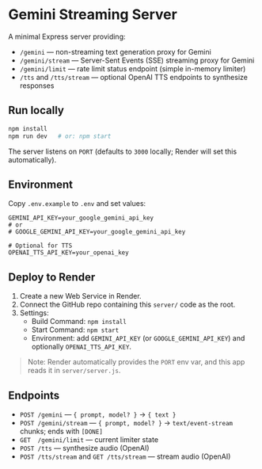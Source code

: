 # Gemini Streaming Server

A minimal Express server providing:

- `/gemini` — non-streaming text generation proxy for Gemini
- `/gemini/stream` — Server-Sent Events (SSE) streaming proxy for Gemini
- `/gemini/limit` — rate limit status endpoint (simple in-memory limiter)
- `/tts` and `/tts/stream` — optional OpenAI TTS endpoints to synthesize responses

## Run locally

```bash
npm install
npm run dev   # or: npm start
```

The server listens on `PORT` (defaults to `3000` locally; Render will set this automatically).

## Environment

Copy `.env.example` to `.env` and set values:

```
GEMINI_API_KEY=your_google_gemini_api_key
# or
# GOOGLE_GEMINI_API_KEY=your_google_gemini_api_key

# Optional for TTS
OPENAI_TTS_API_KEY=your_openai_key
```

## Deploy to Render

1. Create a new Web Service in Render.
2. Connect the GitHub repo containing this `server/` code as the root.
3. Settings:
   - Build Command: `npm install`
   - Start Command: `npm start`
   - Environment: add `GEMINI_API_KEY` (or `GOOGLE_GEMINI_API_KEY`) and optionally `OPENAI_TTS_API_KEY`.

> Note: Render automatically provides the `PORT` env var, and this app reads it in `server/server.js`.

## Endpoints

- `POST /gemini` — `{ prompt, model? }` → `{ text }`
- `POST /gemini/stream` — `{ prompt, model? }` → `text/event-stream` chunks; ends with `[DONE]`
- `GET  /gemini/limit` — current limiter state
- `POST /tts` — synthesize audio (OpenAI)
- `POST /tts/stream` and `GET /tts/stream` — stream audio (OpenAI)

